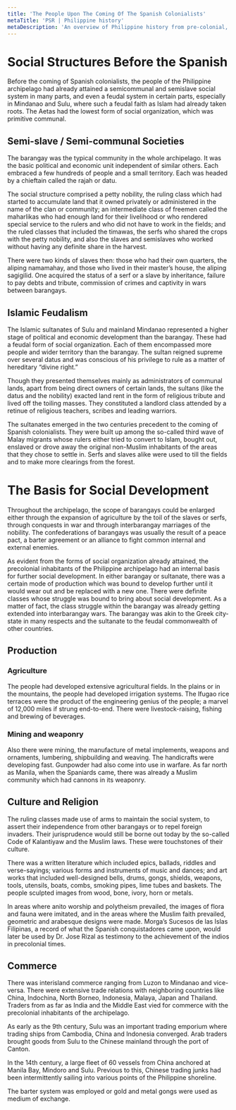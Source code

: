 ```yaml
---
title: 'The People Upon The Coming Of The Spanish Colonialists'
metaTitle: 'PSR | Philippine history'
metaDescription: 'An overview of Philippine history from pre-colonial, through Spanish and US colonialism, and now into modern US neo-colonialism.'
---
```


# Social Structures Before the Spanish

Before the coming of Spanish colonialists, the people of the Philippine archipelago had already attained a semicommunal and semislave social system in many parts, and even a feudal system in certain parts, especially in Mindanao and Sulu, where such a feudal faith as Islam had already taken roots. The Aetas had the lowest form of social organization, which was primitive communal.

## Semi-slave / Semi-communal Societies

The barangay was the typical community in the whole archipelago. It was the basic political and economic unit independent of similar others. Each embraced a few hundreds of people and a small territory. Each was headed by a chieftain called the rajah or datu.

The social structure comprised a petty nobility, the ruling class which had started to accumulate land that it owned privately or administered in the name of the clan or community; an intermediate class of freemen called the maharlikas who had enough land for their livelihood or who rendered special service to the rulers and who did not have to work in the fields; and the ruled classes that included the timawas, the serfs who shared the crops with the petty nobility, and also the slaves and semislaves who worked without having any definite share in the harvest.

There were two kinds of slaves then: those who had their own quarters, the aliping namamahay, and those who lived in their master’s house, the aliping sagigilid. One acquired the status of a serf or a slave by inheritance, failure to pay debts and tribute, commission of crimes and captivity in wars between barangays.

## Islamic Feudalism

The Islamic sultanates of Sulu and mainland Mindanao represented a higher stage of political and economic development than the barangay. These had a feudal form of social organization. Each of them encompassed more people and wider territory than the barangay. The sultan reigned supreme over several datus and was conscious of his privilege to rule as a matter of hereditary “divine right.”

Though they presented themselves mainly as administrators of communal lands, apart from being direct owners of certain lands, the sultans (like the datus and the nobility) exacted land rent in the form of religious tribute and lived off the toiling masses. They constituted a landlord class attended by a retinue of religious teachers, scribes and leading warriors.

The sultanates emerged in the two centuries precedent to the coming of Spanish colonialists. They were built up among the so-called third wave of Malay migrants whose rulers either tried to convert to Islam, bought out, enslaved or drove away the original non-Muslim inhabitants of the areas that they chose to settle in. Serfs and slaves alike were used to till the fields and to make more clearings from the forest.

# The Basis for Social Development

Throughout the archipelago, the scope of barangays could be enlarged either through the expansion of agriculture by the toil of the slaves or serfs, through conquests in war and through interbarangay marriages of the nobility. The confederations of barangays was usually the result of a peace pact, a barter agreement or an alliance to fight common internal and external enemies.

As evident from the forms of social organization already attained, the precolonial inhabitants of the Philippine archipelago had an internal basis for further social development. In either barangay or sultanate, there was a certain mode of production which was bound to develop further until it would wear out and be replaced with a new one. There were definite classes whose struggle was bound to bring about social development. As a matter of fact, the class struggle within the barangay was already getting extended into interbarangay wars. The barangay was akin to the Greek city-state in many respects and the sultanate to the feudal commonwealth of other countries.

## Production

### Agriculture

The people had developed extensive agricultural fields. In the plains or in the mountains, the people had developed irrigation systems. The Ifugao rice terraces were the product of the engineering genius of the people; a marvel of 12,000 miles if strung end-to-end. There were livestock-raising, fishing and brewing of beverages.

### Mining and weaponry

Also there were mining, the manufacture of metal implements, weapons and ornaments, lumbering, shipbuilding and weaving. The handicrafts were developing fast. Gunpowder had also come into use in warfare. As far north as Manila, when the Spaniards came, there was already a Muslim community which had cannons in its weaponry.

## Culture and Religion

The ruling classes made use of arms to maintain the social system, to assert their independence from other barangays or to repel foreign invaders. Their jurisprudence would still be borne out today by the so-called Code of Kalantiyaw and the Muslim laws. These were touchstones of their culture.

There was a written literature which included epics, ballads, riddles and verse-sayings; various forms and instruments of music and dances; and art works that included well-designed bells, drums, gongs, shields, weapons, tools, utensils, boats, combs, smoking pipes, lime tubes and baskets. The people sculpted images from wood, bone, ivory, horn or metals.

In areas where anito worship and polytheism prevailed, the images of flora and fauna were imitated, and in the areas where the Muslim faith prevailed, geometric and arabesque designs were made. Morga’s Sucesos de las Islas Filipinas, a record of what the Spanish conquistadores came upon, would later be used by Dr. Jose Rizal as testimony to the achievement of the indios in precolonial times.

## Commerce

There was interisland commerce ranging from Luzon to Mindanao and vice-versa. There were extensive trade relations with neighboring countries like China, Indochina, North Borneo, Indonesia, Malaya, Japan and Thailand.<!--citation--> Traders from as far as India and the Middle East vied for commerce with the precolonial inhabitants of the archipelago.

As early as the 9th century, Sulu was an important trading emporium where trading ships from Cambodia, China and Indonesia converged. Arab traders brought goods from Sulu to the Chinese mainland through the port of Canton.

In the 14th century, a large fleet of 60 vessels from China anchored at Manila Bay, Mindoro and Sulu. Previous to this, Chinese trading junks had been intermittently sailing into various points of the Philippine shoreline.

The barter system was employed or gold and metal gongs were used as medium of exchange.
